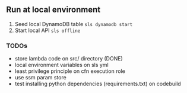 ## Run at local environment
1. Seed local DynamoDB table `sls dynamodb start`
2. Start local API `sls offline`

### TODOs
- store lambda code on src/ directory (DONE)
- local environment variables on sls yml
- least privilege principle on cfn execution role
- use ssm param store
- test installing python dependencies (requirements.txt) on codebuild

